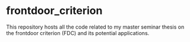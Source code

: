 # frontdoor_criterion
This repository hosts all the code related to my master seminar thesis on the frontdoor criterion (FDC) and its potential applications.

